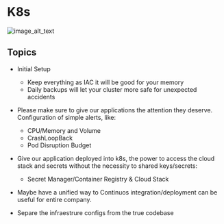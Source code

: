 # K8s 

<p>
  <img src="/root/the-sailors/handbook/assets/DALL·E 2023-05-03 22.59.51.png" alt="image_alt_text">
</p>

## Topics

* Initial Setup
    * Keep everything as IAC it will be good for your memory
    * Daily backups will let your cluster more safe for unexpected accidents
* Please make sure to give our applications the attention they deserve. Configuration of simple alerts, like:
    * CPU/Memory and Volume
    * CrashLoopBack
    * Pod Disruption Budget
* Give our application deployed into k8s, the power to access the cloud stack and secrets without the necessity to shared keys/secrets:
    * Secret Manager/Container Registry & Cloud Stack

* Maybe have a unified way to Continuos integration/deployment can be useful for entire company. 

* Separe the infraestrure configs from the true codebase